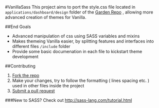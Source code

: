 #VanillaSass
This project aims to port the style.css file located in `applications/dashboard/design` folder of the [Garden Repo](https://github.com/vanillaforums/Garden)
, allowing more advanced creation of themes for Vanilla.

##End Goals
* Advanced manipulation of css using SASS variables and mixins
* Makes themeing Vanilla easier, by splitting features and interfaces into different files `/include` folder
* Provide some basic documenation in each file to kickstart theme development

##Contributing
1. [Fork the repo](https://github.com/Tama63/VanillaSass/fork)
2. Make your changes, try to follow the formatting ( lines spacing etc. ) used in other files inside the project
3. [Submit a pull request](https://github.com/Tama63/VanillaSass/pulls)

###New to SASS?
Check out http://sass-lang.com/tutorial.html
